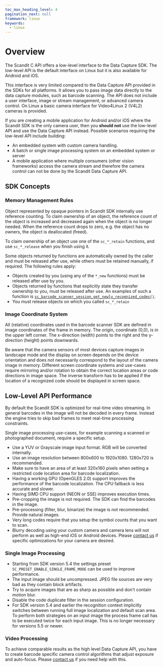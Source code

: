 ```yaml
---
toc_max_heading_level: 4
pagination_next: null
framework: linux
keywords:
  - linux
---
```


# Overview

The Scandit C API offers a low-level interface to the Data Capture SDK. The low-level API is the default interface on Linux but it is also available for Android and iOS.

This interface is very limited compared to the Data Capture API provided in the SDKs for all platforms. It allows you to pass image data directly to the data capture modules, such as barcode scanning. The API does not include a user interface, image or stream management, or advanced camera control. On Linux a basic camera interface for Video4Linux 2 (V4L2) cameras is provided.

If you are creating a mobile application for Android and/or iOS where the Scandit SDK is the only camera user, then you **should not** use the low-level API and use the Data Capture API instead. Possible scenarios requiring the low-level API include building:

* An embedded system with custom camera handling.
* A batch or single image processing system on an embedded system or server
* A mobile application where multiple consumers (other vision frameworks) access the camera stream and therefore the camera control can not be done by the Scandit Data Capture API.

## SDK Concepts

### Memory Management Rules

Object represented by opaque pointers in Scandit SDK internally use reference counting. To claim ownership of an object, the reference count of the object is increased and decreased again when the object is no longer needed. When the reference count drops to zero, e.g. the object has no owners, the object is deallocated (freed).

To claim ownership of an object use one of the `sc_*_retain` functions, and use `sc_*_release` when you finish using it.

Some objects returned by functions are automatically owned by the caller and must be released after use, while others must be retained manually, if required. The following rules apply:

* Objects created by you (using any of the `*_new` functions) must be released after use by you.
* Objects returned by functions that explicitly state they transfer ownership to you, must be released after use. An examples of such a function is [`sc_barcode_scanner_session_get_newly_recognized_codes()`](https://docs.scandit.com/stable/c_api/struct_sc_barcode_scanner_session.html#a090af0487a5928ca5893baa66d94f946).
* You must release objects on which you called `sc_*_retain`

### Image Coordinate System

All (relative) coordinates used in the barcode scanner SDK are defined in image coordinates of the frame in memory. The origin, coordinate (0,0), is in the upper left corner. The x-direction (width) points to the right and the y-direction (height) points downwards.

Be aware that the camera sensors of most devices capture images in landscape mode and the display on screen depends on the device orientation and does not necessarily correspond to the layout of the camera image in memory. Different screen coordinate systems and use-cases require mirroring and/or rotation to obtain the correct location areas or code directions in image space. The inverse transform has to be applied if the location of a recognized code should be displayed in screen space.

## Low-Level API Performance

By default the Scandit SDK is optimized for real-time video streaming. In general barcodes in the image will not be decoded in every frame. Instead the engine tries to skip bad frames to meet real-time processing constraints.

Single image processing use-cases, for example scanning a scanned or photographed document, require a specific setup.

* Use a YUV or Grayscale image input format. RGB will be converted internally.
* Use an image resolution between 800x600 to 1920x1080. 1280x720 is recommended.
* Make sure to have an area of at least 320x160 pixels when setting a restricted code location area for barcode localization.
* Having a working GPU (OpenGLES 2.0) support improves the performance of the barcode localization. The CPU fallback is less accurate and slower.
* Having SIMD CPU support (NEON or SSE) improves execution times.
* Pre-cropping the image is not required. The SDK can find the barcodes in the image.
* Pre-processing (filter, blur, binarize) the image is not recommended. Provide natural images.
* Very long codes require that you setup the symbol counts that you want to scan.
* Blurry decoding using your custom camera and camera lens will not perform as well as high-end iOS or Android devices. Please [contact us](mailto:support@scandit.com) if specific optimizations for your camera are desired.

### Single Image Processing

* Starting from SDK version 5.4 the settings preset `SC_PRESET_ENABLE_SINGLE_FRAME_MODE` can be used to improve performance.
* The input image should be uncompressed. JPEG file sources are very bad as they contain block artifacts.
* Try to acquire images that are as sharp as possible and don't contain motion blur.
* Disable the code duplicate filter in the session configuration.
* For SDK version 5.4 and earlier the recognition context implicitly switches between running full image localization and default scan area. To perform both strategies on an input image the process frame call has to be executed twice for each input image. This is no longer necessary for versions 5.5 or newer.

### Video Processing

To achieve comparable results as the high level Data Capture API, you have to create barcode specific camera control algorithms that adjust exposure and auto-focus. Please [contact us](mailto:support@scandit.com) if you need help with this.